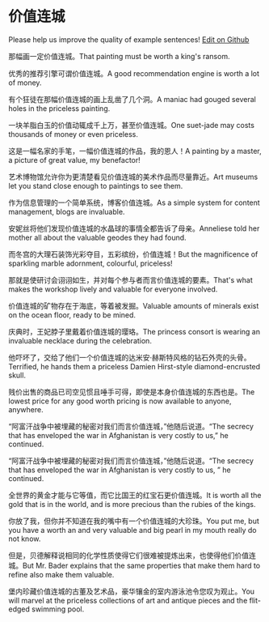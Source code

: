 # 价值连城

Please help us improve the quality of example sentences! [Edit on Github](https://github.com/jiyushe/jiyu-example-sentence-source/blob/main/chinese/jiazhiliancheng.md)

<p><span class="chinese">那幅画一定价值连城。</span><span class="english">That painting must be worth a king's ransom.</span></p>

<p><span class="chinese">优秀的推荐引擎可谓价值连城。</span><span class="english">A good recommendation engine is worth a lot of money.</span></p>

<p><span class="chinese">有个狂徒在那幅价值连城的画上乱凿了几个洞。</span><span class="english">A maniac had gouged several holes in the priceless painting.</span></p>

<p><span class="chinese">一块羊脂白玉的价值动辄成千上万，甚至价值连城。</span><span class="english">One suet-jade may costs thousands of money or even priceless.</span></p>

<p><span class="chinese">这是一幅名家的手笔，一幅价值连城的作品，我的恩人！</span><span class="english">A painting by a master, a picture of great value, my benefactor!</span></p>

<p><span class="chinese">艺术博物馆允许你为更清楚看见价值连城的美术作品而尽量靠近。</span><span class="english">Art museums let you stand close enough to paintings to see them.</span></p>

<p><span class="chinese">作为信息管理的一个简单系统，博客价值连城。</span><span class="english">As a simple system for content management, blogs are invaluable.</span></p>

<p><span class="chinese">安妮丝将他们发现价值连城的水晶球的事情全都告诉了母亲。</span><span class="english">Anneliese told her mother all about the valuable geodes they had found.</span></p>

<p><span class="chinese">而冬宫的大理石装饰光彩夺目，五彩缤纷，价值连城！</span><span class="english">But the magnificence of sparkling marble adornment, colourful, priceless!</span></p>

<p><span class="chinese">那就是使研讨会诩诩如生，并对每个参与者而言价值连城的要素。</span><span class="english">That's what makes the workshop lively and valuable for everyone involved.</span></p>

<p><span class="chinese">价值连城的矿物存在于海底，等着被发掘。</span><span class="english">Valuable amounts of minerals exist on the ocean floor, ready to be mined.</span></p>

<p><span class="chinese">庆典时，王妃脖子里戴着价值连城的璎珞。</span><span class="english">The princess consort is wearing an invaluable necklace during the celebration.</span></p>

<p><span class="chinese">他吓坏了，交给了他们一个价值连城的达米安·赫斯特风格的钻石外壳的头骨。</span><span class="english">Terrified, he hands them a priceless Damien Hirst-style diamond-encrusted skull.</span></p>

<p><span class="chinese">贱价出售的商品已司空见惯且唾手可得，即使是本身价值连城的东西也是。</span><span class="english">The lowest price for any good worth pricing is now available to anyone, anywhere.</span></p>

<p><span class="chinese">“阿富汗战争中被埋藏的秘密对我们而言价值连城，”他随后说道。</span><span class="english">“The secrecy that has enveloped the war in Afghanistan is very costly to us,” he continued.</span></p>

<p><span class="chinese">“阿富汗战争中被埋藏的秘密对我们而言价值连城，”他随后说道。</span><span class="english">“The secrecy that has enveloped the war in Afghanistan is very costly to us, ” he continued.</span></p>

<p><span class="chinese">全世界的黄金才能与它等值，而它比国王的红宝石更价值连城。</span><span class="english">It is worth all the gold that is in the world, and is more precious than the rubies of the kings.</span></p>

<p><span class="chinese">你放了我，但你并不知道在我的嘴中有一个价值连城的大珍珠。</span><span class="english">You put me, but you have a worth an and very valuable and big pearl in my mouth really do not know.</span></p>

<p><span class="chinese">但是，贝德解释说相同的化学性质使得它们很难被提炼出来，也使得他们价值连城。</span><span class="english">But Mr. Bader explains that the same properties that make them hard to refine also make them valuable.</span></p>

<p><span class="chinese">堡内珍藏价值连城的古董及艺术品，豪华镶金的室内游泳池令您叹为观止。</span><span class="english">You will marvel at the priceless collections of art and antique pieces and the flit-edged swimming pool.</span></p>

